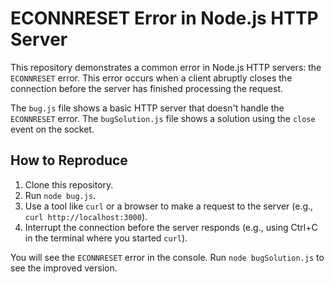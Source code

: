 # ECONNRESET Error in Node.js HTTP Server

This repository demonstrates a common error in Node.js HTTP servers: the `ECONNRESET` error. This error occurs when a client abruptly closes the connection before the server has finished processing the request. 

The `bug.js` file shows a basic HTTP server that doesn't handle the `ECONNRESET` error. The `bugSolution.js` file shows a solution using the `close` event on the socket.

## How to Reproduce

1. Clone this repository.
2. Run `node bug.js`.
3. Use a tool like `curl` or a browser to make a request to the server (e.g., `curl http://localhost:3000`).
4. Interrupt the connection before the server responds (e.g., using Ctrl+C in the terminal where you started `curl`).

You will see the `ECONNRESET` error in the console.  Run `node bugSolution.js` to see the improved version.